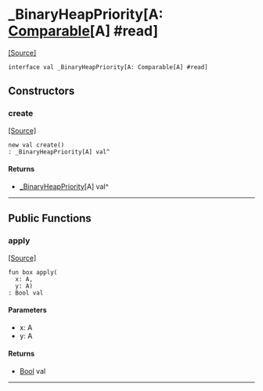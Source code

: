 # _BinaryHeapPriority\[A: [Comparable](builtin-Comparable.md)\[A\] #read\]
<span class="source-link">[[Source]](src/collections/heap.md#L-0-135)</span>
```pony
interface val _BinaryHeapPriority[A: Comparable[A] #read]
```

## Constructors

### create
<span class="source-link">[[Source]](src/collections/heap.md#L-0-136)</span>


```pony
new val create()
: _BinaryHeapPriority[A] val^
```

#### Returns

* [_BinaryHeapPriority](collections-_BinaryHeapPriority.md)\[A\] val^

---

## Public Functions

### apply
<span class="source-link">[[Source]](src/collections/heap.md#L-0-137)</span>


```pony
fun box apply(
  x: A,
  y: A)
: Bool val
```
#### Parameters

*   x: A
*   y: A

#### Returns

* [Bool](builtin-Bool.md) val

---

